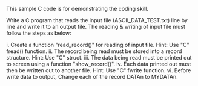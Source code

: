 This sample C code is for demonstrating the coding skill. 

Write a C program that reads the input file (ASCII_DATA_TEST.txt) line by line and write it to an output file.
The reading & writing of input file must follow the steps as below:

i. Create a function "read_record()" for reading of input file. Hint: Use "C" fread() function.
ii. The record being read must be stored into a record structure. Hint: Use "C" struct.
iii. The data being read must be printed out to screen using a function "show_record()".
iv. Each data printed out must then be written out to another file. Hint: Use "C" fwrite function.
vi. Before write data to output, Change each of the record DATAn to MYDATAn.
